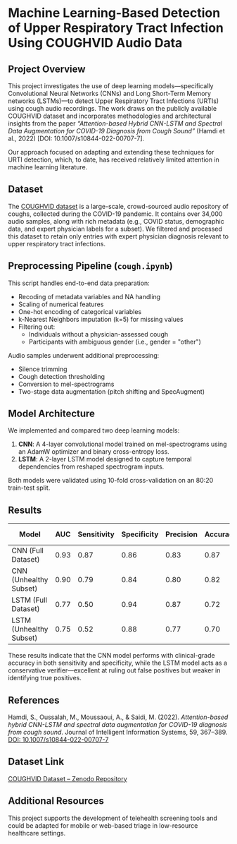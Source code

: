 # Machine Learning-Based Detection of Upper Respiratory Tract Infection Using COUGHVID Audio Data

## Project Overview

This project investigates the use of deep learning models—specifically Convolutional Neural Networks (CNNs) and Long Short-Term Memory networks (LSTMs)—to detect Upper Respiratory Tract Infections (URTIs) using cough audio recordings. The work draws on the publicly available COUGHVID dataset and incorporates methodologies and architectural insights from the paper _“Attention-based Hybrid CNN-LSTM and Spectral Data Augmentation for COVID-19 Diagnosis from Cough Sound”_ (Hamdi et al., 2022) [DOI: 10.1007/s10844-022-00707-7].

Our approach focused on adapting and extending these techniques for URTI detection, which, to date, has received relatively limited attention in machine learning literature.

## Dataset

The [COUGHVID dataset](https://zenodo.org/record/4498364) is a large-scale, crowd-sourced audio repository of coughs, collected during the COVID-19 pandemic. It contains over 34,000 audio samples, along with rich metadata (e.g., COVID status, demographic data, and expert physician labels for a subset). We filtered and processed this dataset to retain only entries with expert physician diagnosis relevant to upper respiratory tract infections.

## Preprocessing Pipeline (`cough.ipynb`)

This script handles end-to-end data preparation:
- Recoding of metadata variables and NA handling
- Scaling of numerical features
- One-hot encoding of categorical variables
- k-Nearest Neighbors imputation (k=5) for missing values
- Filtering out:
  - Individuals without a physician-assessed cough
  - Participants with ambiguous gender (i.e., gender = "other")

Audio samples underwent additional preprocessing:
- Silence trimming  
- Cough detection thresholding  
- Conversion to mel-spectrograms  
- Two-stage data augmentation (pitch shifting and SpecAugment)

## Model Architecture

We implemented and compared two deep learning models:

1. **CNN**: A 4-layer convolutional model trained on mel-spectrograms using an AdamW optimizer and binary cross-entropy loss.
2. **LSTM**: A 2-layer LSTM model designed to capture temporal dependencies from reshaped spectrogram inputs.

Both models were validated using 10-fold cross-validation on an 80:20 train-test split.

## Results

| Model                    | AUC  | Sensitivity | Specificity | Precision | Accuracy | F1 Score |
|--------------------------|------|-------------|-------------|-----------|----------|----------|
| CNN (Full Dataset)       | 0.93 | 0.87        | 0.86        | 0.83      | 0.87     | 0.85     |
| CNN (Unhealthy Subset)   | 0.90 | 0.79        | 0.84        | 0.80      | 0.82     | 0.80     |
| LSTM (Full Dataset)      | 0.77 | 0.50        | 0.94        | 0.87      | 0.72     | 0.64     |
| LSTM (Unhealthy Subset)  | 0.75 | 0.52        | 0.88        | 0.77      | 0.70     | 0.62     |

These results indicate that the CNN model performs with clinical-grade accuracy in both sensitivity and specificity, while the LSTM model acts as a conservative verifier—excellent at ruling out false positives but weaker in identifying true positives.

## References

Hamdi, S., Oussalah, M., Moussaoui, A., & Saidi, M. (2022). _Attention-based hybrid CNN-LSTM and spectral data augmentation for COVID-19 diagnosis from cough sound_. Journal of Intelligent Information Systems, 59, 367–389. [DOI: 10.1007/s10844-022-00707-7](https://doi.org/10.1007/s10844-022-00707-7)

## Dataset Link

[COUGHVID Dataset – Zenodo Repository](https://zenodo.org/record/4498364)

## Additional Resources

This project supports the development of telehealth screening tools and could be adapted for mobile or web-based triage in low-resource healthcare settings.
